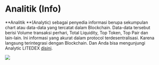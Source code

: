 # Analitik (Info)

**Analitik **(Analytic) sebagai penyedia informasi berupa sekumpulan chart atau data-data yang tercatat dalam Blockchain. Data-data tersebut berisi Volume transaksi perhari, Total Liquidity, Top Token, Top Pair dan lain-lain. Ini informasi yang akurat dalam protocol terdesentralisasi. Karena langsung terintegrasi dengan Blockchain. Dan Anda bisa mengunjungi Analytic LITEDEX [disini](https://info.litedex.io).

![](<../.gitbook/assets/2A212A38-1D95-4D11-9C87-ABFCDE8C3B62\_1\_105\_c (1).jpeg>)
